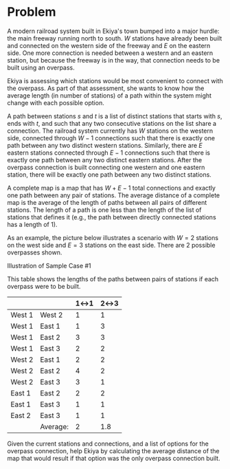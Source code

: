 # Problem

A modern railroad system built in Ekiya's town bumped into a major hurdle: the main freeway running north to south. $W$ stations have already been built and connected on the western side of the freeway and $E$ on the eastern side. One more connection is needed between a western and an eastern station, but because the freeway is in the way, that connection needs to be built using an overpass.

Ekiya is assessing which stations would be most convenient to connect with the overpass. As part of that assessment, she wants to know how the average length (in number of stations) of a path within the system might change with each possible option.

A path between stations $s$ and $t$ is a list of distinct stations that starts with $s$, ends with $t$, and such that any two consecutive stations on the list share a connection. The railroad system currently has $W$ stations on the western side, connected through $W−1$ connections such that there is exactly one path between any two distinct western stations. Similarly, there are $E$ eastern stations connected through $E−1$ connections such that there is exactly one path between any two distinct eastern stations. After the overpass connection is built connecting one western and one eastern station, there will be exactly one path between any two distinct stations.

A complete map is a map that has $W+E−1$ total connections and exactly one path between any pair of stations. The average distance of a complete map is the average of the length of paths between all pairs of different stations. The length of a path is one less than the length of the list of stations that defines it (e.g., the path between directly connected stations has a length of $1$).

As an example, the picture below illustrates a scenario with $W=2$ stations on the west side and $E=3$ stations on the east side. There are $2$ possible overpasses shown.

Illustration of Sample Case #1

This table shows the lengths of the paths between pairs of stations if each overpass were to be built.

| | | 1↔1 | 2↔3 |
| --- | --- | --- | --- |
|West 1|West 2|1 |1|
|West 1|East 1|1|3|
|West 1|East 2|3|3|
|West 1|East 3|2|2|
|West 2|East 1|2|2|
|West 2|East 2|4|2|
|West 2|East 3|3|1|
|East 1|East 2|2|2|
|East 1|East 3|1|1|
|East 2|East 3|1|1|
||Average:|2|1.8|

Given the current stations and connections, and a list of options for the overpass connection, help Ekiya by calculating the average distance of the map that would result if that option was the only overpass connection built.
